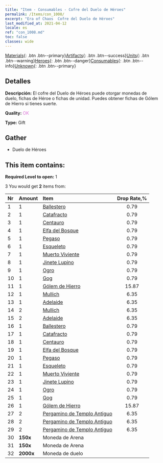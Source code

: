 ```yaml
---
title: "Item - Consumables - Cofre del Duelo de Héroes"
permalink: /Items/con_1008/
excerpt: "Era of Chaos  Cofre del Duelo de Héroes"
last_modified_at: 2021-04-12
locale: es
ref: "con_1008.md"
toc: false
classes: wide
---
```

 [Materials](/es/Items/){: .btn .btn--primary}[Artifacts](/es/Items/Artifacts/){: .btn .btn--success}[Units](/es/Items/Units/){: .btn .btn--warning}[Heroes](/es/Items/Heroes/){: .btn .btn--danger}[Consumables](/es/Items/Consumables/){: .btn .btn--info}[Unknown](/es/Items/Unknown/){: .btn .btn--primary}

## Detalles
 **Descripción:** El cofre del Duelo de Héroes puede otorgar monedas de duelo, fichas de Héroe o fichas de unidad. Puedes obtener fichas de Gólem de Hierro si tienes suerte.

 **Quality:** <span style="color: #DA70D6">OK</span>

 **Type:** Gift

## Gather

*    Duelo de Héroes 

## This item contains:

 **Required Level to open:** 1

 3 You would get **2** items  from:

  | Nr | Amount |     Item    | Drop Rate,% |
  |:---|:-------|:------------|:---------:|
  | 1 | 1 | [Ballestero](/es/Items/unt_191/) | 0.79 | 
  | 2 | 1 | [Catafracto](/es/Items/unt_195/) | 0.79 | 
  | 3 | 1 | [Centauro](/es/Items/unt_199/) | 0.79 | 
  | 4 | 1 | [Elfa del Bosque](/es/Items/unt_201/) | 0.79 | 
  | 5 | 1 | [Pegaso](/es/Items/unt_202/) | 0.79 | 
  | 6 | 1 | [Esqueleto](/es/Items/unt_208/) | 0.79 | 
  | 7 | 1 | [Muerto Viviente](/es/Items/unt_209/) | 0.79 | 
  | 8 | 1 | [Jinete Lupino](/es/Items/unt_218/) | 0.79 | 
  | 9 | 1 | [Ogro](/es/Items/unt_220/) | 0.79 | 
  | 10 | 1 | [Gog](/es/Items/unt_227/) | 0.79 | 
  | 11 | 1 | [Gólem de Hierro](/es/Items/unt_237/) | 15.87 | 
  | 12 | 1 | [Mullich](/es/Items/her_360/) | 6.35 | 
  | 13 | 1 | [Adelaide](/es/Items/her_359/) | 6.35 | 
  | 14 | 2 | [Mullich](/es/Items/her_360/) | 6.35 | 
  | 15 | 2 | [Adelaide](/es/Items/her_359/) | 6.35 | 
  | 16 | 1 | [Ballestero](/es/Items/unt_191/) | 0.79 | 
  | 17 | 1 | [Catafracto](/es/Items/unt_195/) | 0.79 | 
  | 18 | 1 | [Centauro](/es/Items/unt_199/) | 0.79 | 
  | 19 | 1 | [Elfa del Bosque](/es/Items/unt_201/) | 0.79 | 
  | 20 | 1 | [Pegaso](/es/Items/unt_202/) | 0.79 | 
  | 21 | 1 | [Esqueleto](/es/Items/unt_208/) | 0.79 | 
  | 22 | 1 | [Muerto Viviente](/es/Items/unt_209/) | 0.79 | 
  | 23 | 1 | [Jinete Lupino](/es/Items/unt_218/) | 0.79 | 
  | 24 | 1 | [Ogro](/es/Items/unt_220/) | 0.79 | 
  | 25 | 1 | [Gog](/es/Items/unt_227/) | 0.79 | 
  | 26 | 1 | [Gólem de Hierro](/es/Items/unt_237/) | 15.87 | 
  | 27 | 2 | [Pergamino de Templo Antiguo](/es/Items/con_697/) | 6.35 | 
  | 28 | 2 | [Pergamino de Templo Antiguo](/es/Items/con_697/) | 6.35 | 
  | 29 | 2 | [Pergamino de Templo Antiguo](/es/Items/con_697/) | 6.35 | 
  | 30 |  **150x** | Moneda de Arena |  | 3.97 | 
  | 31 |  **150x** | Moneda de Arena |  | 3.97 | 
  | 32 |  **2000x** | Moneda de duelo |  | 0 | 
